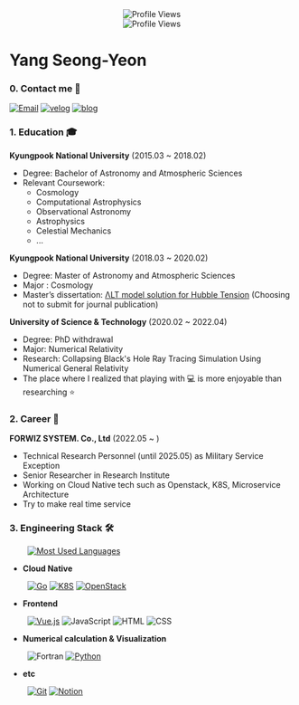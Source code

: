 <!--
**Larshavin/Larshavin** is a ✨ _special_ ✨ repository because its `README.md` (this file) appears on your GitHub profile.

Here are some ideas to get you started:

- 🔭 I’m currently working on ...
- 🌱 I’m currently learning ...
- 👯 I’m looking to collaborate on ...
- 🤔 I’m looking for help with ...
- 💬 Ask me about ...
- 📫 How to reach me: ...
- 😄 Pronouns: ...
- ⚡ Fun fact: ...
-->

<div align="center">
<img src="https://capsule-render.vercel.app/api?type=waving&color=18B2F0&height=300&desc=&#127754%20I%20love%20Golang%20and%20K8S&section=header&text=Geronimo!%20%f0%9f%90%b3&fontSize=81&descSize=27&fontAlignY=42&descAlignY=60" title="Profile Views">
<br>
<img src="https://komarev.com/ghpvc/?username=Larshavin&style=flat-square&color=blue" title="Profile Views" alt="Profile Views">
</div>

# Yang Seong-Yeon

### 0. Contact me 💬

[![Email](https://img.shields.io/badge/gkdlgkdl2040@gmail-E6E6E6?style=for-the-badge&logo=gmail&logoColor=EA4335)](mailto:gkdlgkdl2040@gmail.com "Email") [![velog](https://img.shields.io/badge/velog-12100E?style=for-the-badge&logo=velog&logoColor=white)](https://velog.io/@larshavin "Velog") [![blog](https://img.shields.io/badge/blog-41454A?style=for-the-badge&logoColor=white)](https://kubesy.com "blog")

### 1. Education 🎓

**Kyungpook National University** (2015.03 ~ 2018.02)

- Degree: Bachelor of Astronomy and Atmospheric Sciences
- Relevant Coursework:
  - Cosmology
  - Computational Astrophysics
  - Observational Astronomy
  - Astrophysics
  - Celestial Mechanics
  - ...

**Kyungpook National University** (2018.03 ~ 2020.02)

- Degree: Master of Astronomy and Atmospheric Sciences
- Major : Cosmology
- Master’s dissertation: [ΛLT model solution for Hubble Tension](https://github.com/Larshavin/Larshavin/blob/main/paper.pdf)
  (Choosing not to submit for journal publication)

**University of Science & Technology** (2020.02 ~ 2022.04)

- Degree: PhD withdrawal
- Major: Numerical Relativity
- Research: Collapsing Black's Hole Ray Tracing Simulation Using Numerical General Relativity
- The place where I realized that playing with :computer: is more enjoyable than researching :star:

### 2. Career 💼

**FORWIZ SYSTEM. Co., Ltd** (2022.05 ~ )

- Technical Research Personnel (until 2025.05) as Military Service Exception
- Senior Researcher in Research Institute
- Working on Cloud Native tech such as Openstack, K8S, Microservice Architecture
- Try to make real time service

### 3. Engineering Stack 🛠

&emsp;&emsp; [![Most Used Languages](https://github-readme-stats.vercel.app/api/top-langs/?username=Larshavin&size_weight=0.16&count_weight=0.84&layout=compact&langs_count=12&hide=roff)](https://github.com/anuraghazra/github-readme-stats)

<!-- https://simpleicons.org/ -->

- **Cloud Native**

&emsp;&emsp; [![Go](https://img.shields.io/badge/Go-00ADD8?style=for-the-badge&logo=go&logoColor=white)](https://go.dev/ "Go") [![K8S](https://img.shields.io/badge/Kubernetes-326CE5?style=for-the-badge&logo=Kubernetes&logoColor=white)](https://kubernetes.io "K8S") [![OpenStack](https://img.shields.io/badge/OpenStack-ED1944?style=for-the-badge&logo=OpenStack&logoColor=white)](https://www.openstack.org/ "OpenStack")

- **Frontend**

&emsp;&emsp; [![Vue.js](https://img.shields.io/badge/Vue.js-23272F?style=for-the-badge&logo=vue.js&logoColor=4FC08D)](https://vuejs.org/ "Vue.js") ![JavaScript](https://img.shields.io/badge/JavaScript-F7DF1E?style=for-the-badge&logo=javascript&logoColor=black "JavaScript") ![HTML](https://img.shields.io/badge/HTML-F16524?style=for-the-badge&logo=html5&logoColor=white) ![CSS](https://img.shields.io/badge/CSS-2465F1?style=for-the-badge&logo=css3&logoColor=white)

- **Numerical calculation & Visualization**

&emsp;&emsp; ![Fortran](https://img.shields.io/badge/Fortran90-734F96?style=for-the-badge&logo=Fortran&logoColor=white) [![Python](https://img.shields.io/badge/Python-3776AB?style=for-the-badge&logo=python&logoColor=FFE58F)](https://www.python.org "Python")

- **etc**

&emsp;&emsp; [![Git](https://img.shields.io/badge/GIT-F0F0E8?style=for-the-badge&logo=git&logoColor=F54D27)](https://git-scm.com "Git") [![Notion](https://img.shields.io/badge/Notion-000000?style=for-the-badge&logo=Notion&logoColor=white)](https://git-scm.com "Git")
